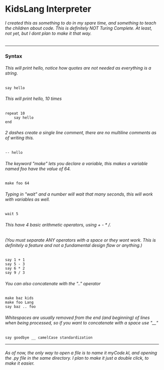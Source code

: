 # KidsLang Interpreter
###### I created this as something to do in my spare time, and something to teach the children about code. This is definitely NOT Turing Complete. At least, not yet, but I dont plan to make it that way. 
------------
### Syntax
###### This will print hello, notice how quotes are not needed as everything is a string.
```
say hello
```
###### This will print hello, 10 times
```
repeat 10
    say hello
end
```
###### 2 dashes create a single line comment, there are no multiline comments as of writing this.
```
-- hello
```
###### The keyword "make" lets you declare a variable, this makes a variable named foo have the value of 64.
```
make foo 64
```
###### Typing in "wait" and a number will wait that many seconds, this will work with variables as well.
```
wait 5
```
###### This have 4 basic arithmetic operators, using + - * /.
###### (You must separate ANY operators with a space or they wont work. This is *definitely* a feature and not a fundamental design flaw or anything.)
```
say 1 + 1
say 5 - 3
say 6 * 2
say 9 / 3
```
###### You can also concatenate with the ".." operator
```
make baz kids
make foo Lang
say baz .. foo
```
###### Whitespaces are usually removed from the end (and beginning) of lines when being processed, so if you want to concatenate with a space use "__"
```
say goodbye __ camelCase standardization
```
------------
###### As of now, the only way to open a file is to name it myCode.kl, and opening the .py file in the same directory. I plan to make it just a double click, to make it easier.
